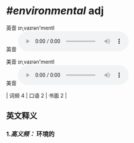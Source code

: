# ***\#environmental*** adj
英音 ɪnˌvaɪrən'mentl  
英音
<audio src="./media/environmental-B.aac" controls="controls"></audio>

美音 ɪnˌvaɪrən'mentl  
美音
<audio src="./media/environmental.aac" controls="controls"></audio>



| 词频 4 | 口语 2 | 书面 2 |  

英文释义
---
### 1.*高义频：* **环境的**  


